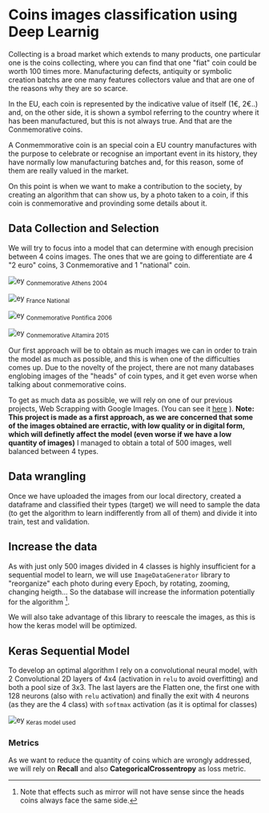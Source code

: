 # Coins images classification using Deep Learnig


Collecting is a broad market which extends to many products, one particular one is the coins collecting, where you can find that one "fiat" coin could be worth 100 times more. Manufacturing defects, antiquity or symbolic creation batchs are one many features collectors value and that are one of the reasons why they are so scarce. 

In the EU, each coin is represented by the indicative value of itself (1€, 2€..) and, on the other side, it is shown a symbol referring to the country where it has been manufactured, but this is not always true. And that are the Conmemorative coins.

A Conmemmorative coin is an special coin a EU country manufactures with the purpose to celebrate or recognise an important event in its history, they have normally low manufacturing batches and, for this reason, some of them are really valued in the market.

On this point is when we want to make a contribution to the society, by creating an algorithm that can show us, by a photo taken to a coin, if this coin is conmemorative and provinding some details about it.

## Data Collection and Selection

We will try to focus into a model that can determine with enough precision between 4 coins images. The ones that we are going to differentiate are 4 "2 euro" coins, 3 Conmemorative and 1 "national" coin.

![ey](https://raw.githubusercontent.com/NotCorrectlyDonated/Learning_Deeply_about_currencies/main/coin%20types/Atenas0%20(78).jpg)
<sub>Conmemorative Athens 2004</sub>

![ey](https://raw.githubusercontent.com/NotCorrectlyDonated/Learning_Deeply_about_currencies/main/coin%20types/Francia0%20(2).jpg)
<sub>France National</sub> 

![ey](https://raw.githubusercontent.com/NotCorrectlyDonated/Learning_Deeply_about_currencies/main/coin%20types/image005.jpg) 
<sub>Conmemorative Pontifica 2006</sub>

![ey](https://raw.githubusercontent.com/NotCorrectlyDonated/Learning_Deeply_about_currencies/main/coin%20types/image007.jpg)
<sub>Conmemorative Altamira 2015 </sub>



Our first approach will be to obtain as much images we can in order to train the model as much as possible, and this is when one of the difficulties comes up. Due to the novelty of the project, there are not many databases englobing images of the "heads" of coin types, and it get even worse when talking about conmemorative coins.

To get as much data as possible, we will rely on one of our previous projects, Web Scrapping with Google Images. (You can see it [here](https://github.com/NotCorrectlyDonated/Google_Images_Scraping) ). 
**Note: This project is made as a first approach, as we are concerned that some of the images obtained are erractic, with low quality or in digital form, which will definetly affect the model (even worse if we have a low quantity of images)**
I managed to obtain a total of 500 images, well balanced between 4 types.

## Data wrangling

Once we have uploaded the images from our local directory, created a dataframe and classified their types (target) we will need to sample the data (to get the algorithm to learn indifferently from all of them) and divide it into train, test and validation.

## Increase the data 
As with just only 500 images divided in 4 classes is highly insufficient for a sequential model to learn, we will use ``ImageDataGenerator`` library to "reorganize" each photo during every Epoch, by rotating, zooming, changing heigth... So the database will increase the information potentially for the algorithm [^1].

We will also take advantage of this library to reescale the images, as this is how the keras model will be optimized.

[^1]: Note that effects such as mirror will not have sense since the heads coins always face the same side.

## Keras Sequential Model

To develop an optimal algorithm I rely on a convolutional neural model, with 2 Convolutional 2D layers of 4x4 (activation in ``relu`` to avoid overfitting) and both a pool size of 3x3. The last layers are the Flatten one, the first one with 128 neurons (also with ``relu`` activation) and finally the exit with 4 neurons (as they are the 4 class) with ``softmax`` activation (as it is optimal for classes)

![ey](https://raw.githubusercontent.com/NotCorrectlyDonated/Learning_Deeply_about_currencies/main/info/Keras%20graph.png)
<sub> Keras model used </sub> 

### Metrics

As we want to reduce the quantity of coins which are wrongly addressed, we will rely on **Recall** and also **CategoricalCrossentropy** as loss metric.


